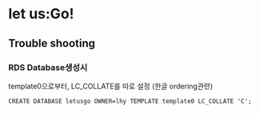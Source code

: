 # let us:Go!

## Trouble shooting

### RDS Database생성시

template0으로부터, LC_COLLATE를 따로 설정 (한글 ordering관련)

```
CREATE DATABASE letusgo OWNER=lhy TEMPLATE template0 LC_COLLATE 'C';
```
